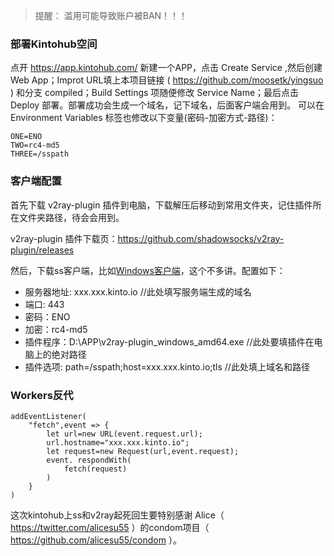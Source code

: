> 提醒： 滥用可能导致账户被BAN！！！ 

### 部署Kintohub空间

点开 https://app.kintohub.com/ 新建一个APP，点击 Create Service ,然后创建 Web App；Improt URL填上本项目链接 ( https://github.com/moosetk/yingsuo ) 和分支 compiled；Build Settings 项随便修改 Service Name；最后点击 Deploy 部署。部署成功会生成一个域名，记下域名，后面客户端会用到。
可以在 Environment Variables 标签也修改以下变量(密码-加密方式-路径)：
```
ONE=ENO
TWO=rc4-md5
THREE=/sspath
```

### 客户端配置

首先下载 v2ray-plugin 插件到电脑，下载解压后移动到常用文件夹，记住插件所在文件夹路径，待会会用到。

v2ray-plugin 插件下载页：https://github.com/shadowsocks/v2ray-plugin/releases

然后，下载ss客户端，比如[Windows客户端](https://github.com/shadowsocks/shadowsocks-windows/releases/)，这个不多讲。配置如下：

* 服务器地址: xxx.xxx.kinto.io  //此处填写服务端生成的域名
* 端口: 443
* 密码：ENO
* 加密：rc4-md5
* 插件程序：D:\APP\v2ray-plugin_windows_amd64.exe  //此处要填插件在电脑上的绝对路径
* 插件选项: path=/sspath;host=xxx.xxx.kinto.io;tls //此处填上域名和路径

### Workers反代

```
addEventListener(
    "fetch",event => {
        let url=new URL(event.request.url);
        url.hostname="xxx.xxx.kinto.io";
        let request=new Request(url,event.request);
        event. respondWith(
            fetch(request)
        )
    }
)
```



这次kintohub上ss和v2ray起死回生要特别感谢 Alice（ https://twitter.com/alicesu55 ）的condom项目（ https://github.com/alicesu55/condom ）。